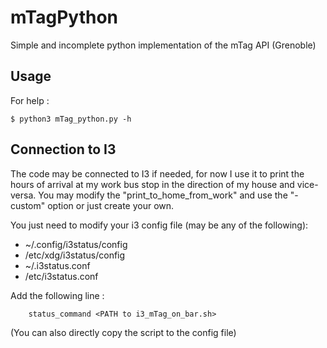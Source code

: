# mTagPython
Simple and incomplete python implementation of the mTag API (Grenoble)

## Usage

For help :
```shell
$ python3 mTag_python.py -h
```

## Connection to I3

The code may be connected to I3 if needed, for now I use it to print the hours of arrival at my work bus stop in the direction of my house and vice-versa.
You may modify the "print_to_home_from_work" and use the "-custom" option or just create your own.

You just need to modify your i3 config file (may be any of the following):

- ~/.config/i3status/config
- /etc/xdg/i3status/config
- ~/.i3status.conf
- /etc/i3status.conf

Add the following line :
```shell
	status_command <PATH to i3_mTag_on_bar.sh>
```
(You can also directly copy the script to the config file)